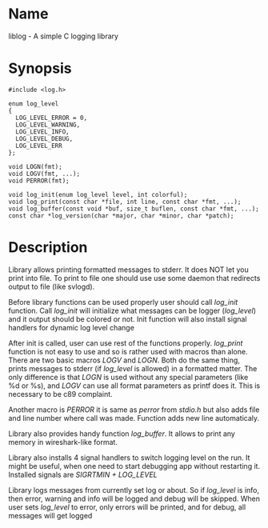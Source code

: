 Name
====

liblog - A simple C logging library

Synopsis
========

~~~{.c}
#include <log.h>

enum log_level
{
  LOG_LEVEL_ERROR = 0,
  LOG_LEVEL_WARNING,
  LOG_LEVEL_INFO,
  LOG_LEVEL_DEBUG,
  LOG_LEVEL_ERR
};

void LOGN(fmt);
void LOGV(fmt, ...);
void PERROR(fmt);

void log_init(enum log_level level, int colorful);
void log_print(const char *file, int line, const char *fmt, ...);
void log_buffer(const void *buf, size_t buflen, const char *fmt, ...);
const char *log_version(char *major, char *minor, char *patch);
~~~

Description
===========

Library allows printing formatted messages to stderr. It does NOT let you
print into file. To print to file one should use use some daemon that
redirects output to file (like svlogd).

Before library functions can be used properly user should call *log_init*
function. Call *log_init* will initialize what messages can be logger
(*log_level*) and it output should be colored or not. Init function will also
install signal handlers for dynamic log level change

After init is called, user can use rest of the functions properly. *log_print*
function is not easy to use and so is rather used with macros than alone.
There are two basic macros *LOGV* and *LOGN*. Both do the same thing, prints
messages to stderr (if *log_level* is allowed) in a formatted matter. The only
difference is that *LOGN* is used without any special parameters (like %d or
%s), and *LOGV* can use all format parameters as printf does it. This is
necessary to be c89 complaint.

Another macro is *PERROR* it is same as *perror* from *stdio.h* but also adds
file and line number where call was made. Function adds new line automaticaly.

Library also provides handy function *log_buffer*. It allows to print any
memory in wireshark-like format.

Library also installs 4 signal handlers to switch logging level on the run. It
might be useful, when one need to start debugging app without restarting it.
Installed signals are *SIGRTMIN + LOG_LEVEL*

Library logs messages from currently set log or about. So if *log_level* is
info, then error, warning and info will be logged and debug will be skipped.
When user sets *log_level* to error, only errors will be printed, and for
debug, all messages will get logged
